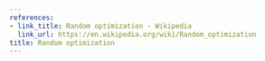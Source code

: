 ```yaml
---
references:
- link_title: Random optimization - Wikipedia
  link_url: https://en.wikipedia.org/wiki/Random_optimization
title: Random optimization
---
```


